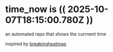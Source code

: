 # time_now is (( 2025-10-07T18:15:00.780Z ))

an automated repo that shows the currnent time

inspired by [breakingheatmap](https://github.com/breakingheatmap/breakingheatmap)